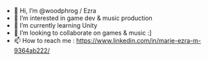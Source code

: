 - 👋 Hi, I’m @woodphrog / Ezra
- 👀 I’m interested in game dev & music production
- 🌱 I’m currently learning Unity
- 💞️ I’m looking to collaborate on games & music :]
- 📫 How to reach me : https://www.linkedin.com/in/marie-ezra-m-9364ab222/

<!---
woodphrog/woodphrog is a ✨ special ✨ repository because its `README.md` (this file) appears on your GitHub profile.
You can click the Preview link to take a look at your changes.
--->
